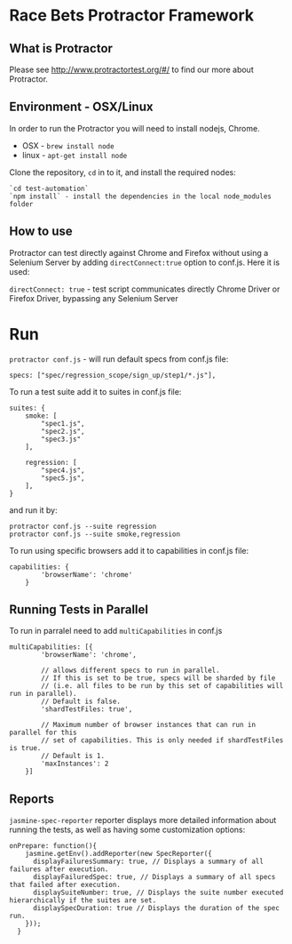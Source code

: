 # Race Bets Protractor Framework

## What is Protractor

Please see http://www.protractortest.org/#/ to find our more about Protractor.

## Environment  - OSX/Linux

In order to run the Protractor you will need to install nodejs, Chrome.

* OSX - `brew install node` 
* linux - `apt-get install node`

Clone the repository, `cd` in to it, and install the required nodes:

    `cd test-automation`
    `npm install` - install the dependencies in the local node_modules folder


## How to use

Protractor can test directly against Chrome and Firefox without using a Selenium Server by adding `directConnect:true` option to conf.js. Here it is used:

`directConnect: true` - test script communicates directly Chrome Driver or Firefox Driver, bypassing any Selenium Server

# Run

`protractor conf.js` - will run default specs from conf.js file:

```
specs: ["spec/regression_scope/sign_up/step1/*.js"],
```

To run a test suite add it to suites in conf.js file:

```
suites: {
    smoke: [ 
        "spec1.js",
        "spec2.js",
        "spec3.js"
    ],

    regression: [
        "spec4.js",
        "spec5.js",
    ],
}
```

and run it by:

```
protractor conf.js --suite regression
protractor conf.js --suite smoke,regression
```

To run using specific browsers add it to capabilities in conf.js file:

```
capabilities: {
        'browserName': 'chrome'
    }
```

## Running Tests in Parallel

To run in parralel need to add `multiCapabilities` in conf.js

```
multiCapabilities: [{
        'browserName': 'chrome',

        // allows different specs to run in parallel.
        // If this is set to be true, specs will be sharded by file
        // (i.e. all files to be run by this set of capabilities will run in parallel).
        // Default is false.
        'shardTestFiles: true',

        // Maximum number of browser instances that can run in parallel for this
        // set of capabilities. This is only needed if shardTestFiles is true.
        // Default is 1.
        'maxInstances': 2
    }]
```
## Reports

`jasmine-spec-reporter` reporter displays more detailed information about running the tests, as well as having some customization options:

```
onPrepare: function(){
    jasmine.getEnv().addReporter(new SpecReporter({
      displayFailuresSummary: true, // Displays a summary of all failures after execution.
      displayFailuredSpec: true, // Displays a summary of all specs that failed after execution.
      displaySuiteNumber: true, // Displays the suite number executed hierarchically if the suites are set.
      displaySpecDuration: true // Displays the duration of the spec run.
    }));
  }
```


